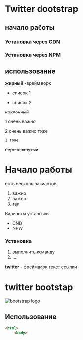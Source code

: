 # Twitter dootstrap

## начало работы

### Установка через CDN

### Установка через NPM

## использование

**жирный** -врейм ворк
* список 1

* список 2

*наклонный*

1 очень важно  

2 очень важно тоже 

    1 тоже 

~~перечеркнутый~~
# Начало работы
есть несколь вариантов

1. важно
1. важно
1. так

Варианты установки 
* CND
* NPW 

### Установка 

1. выполнить команду 
1. ....

**twitter** - фреймворк [текст ссылки](https://getbootstrap.com)

# twitter bootstap 

![bootstrap logo](https://phototass4.cdnvideo.ru/width/1200_4ce85301/tass/m2/uploads/i/20150507/4004404.jpg)

## Использование 

```html 
<html>
    <body>
```